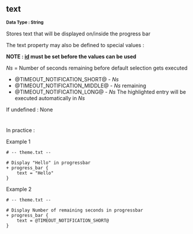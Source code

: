 ## text
<b> <sup> Data Type : String </sup> </b>

Stores text that will be displayed on/inside the progress bar

The text property may also be defined to special values :

<b> NOTE : [id](../../../Common-Properies/id/id.md) must be set before the values can be used </b>

_Ns_ = Number of seconds remaining before default selection gets executed

* @TIMEOUT_NOTIFICATION_SHORT@ - _Ns_
* @TIMEOUT_NOTIFICATION_MIDDLE@ - _Ns_ remaining
* @TIMEOUT_NOTIFICATION_LONG@ - _Ns_ The highlighted entry will be executed automatically in _Ns_

If undefined : None
#
In practice :


Example 1
```
# -- theme.txt --

# Display "Hello" in progressbar
+ progress_bar {
	text = "Hello"
}
```

Example 2
```
# -- theme.txt --

# Display Number of remaining seconds in progressbar
+ progress_bar {
	text = @TIMEOUT_NOTIFICATION_SHORT@
}
```